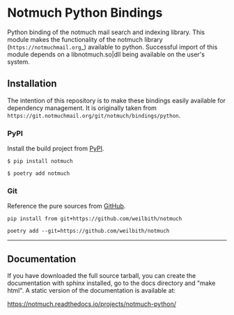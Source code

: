 # Notmuch Python Bindings

Python binding of the notmuch mail search and indexing library. This module
makes the functionality of the notmuch library (`https://notmuchmail.org`\_)
available to python. Successful import of this module depends on
a libnotmuch.so|dll being available on the user's system.

## Installation

The intention of this repository is to make these bindings easily available for
dependency management. It is originally taken from
`https://git.notmuchmail.org/git/notmuch/bindings/python`.

### PyPI

Install the build project from [PyPI](https://pypi.org/).

```shell
$ pip install notmuch
```

```shell
$ poetry add notmuch
```

### Git

Reference the pure sources from
[GitHub](https://github.com/weilbith/notmuch-python-bindings).

```shell
pip install from git+https://github.com/weilbith/notmuch
```

```shell
poetry add --git=https://github.com/weilbith/notmuch
```

---

## Documentation

If you have downloaded the full source tarball, you can create the documentation
with sphinx installed, go to the docs directory and "make html". A static
version of the documentation is available at:

https://notmuch.readthedocs.io/projects/notmuch-python/
